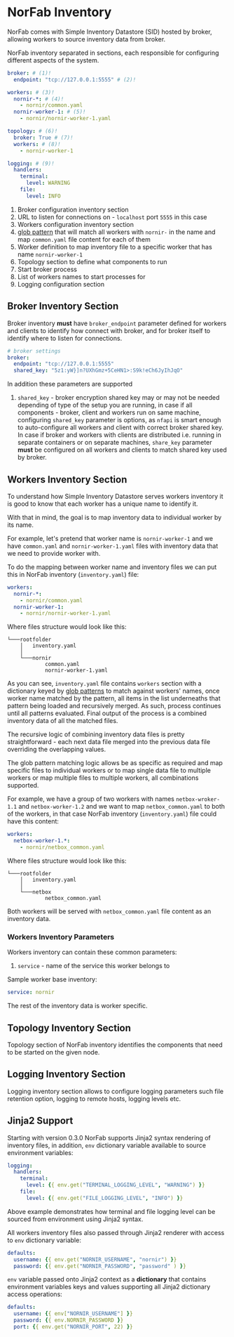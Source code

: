 # NorFab Inventory

NorFab comes with Simple Inventory Datastore (SID) hosted by broker, allowing workers to source inventory data from broker.

NorFab inventory separated in sections, each responsible for configuring different aspects of the system.

``` yaml title="inventory.yaml"
broker: # (1)!
  endpoint: "tcp://127.0.0.1:5555" # (2)!

workers: # (3)!
  nornir-*: # (4)!
    - nornir/common.yaml   
  nornir-worker-1: # (5)!
    - nornir/nornir-worker-1.yaml

topology: # (6)!
  broker: True # (7)!
  workers: # (8)!
    - nornir-worker-1

logging: # (9)!
  handlers:
    terminal:
      level: WARNING
    file: 
      level: INFO
```

1.  Broker configuration inventory section
2.  URL to listen for connections on - ``localhost`` port ``5555`` in this case
3.  Workers configuration inventory section
4.  [glob pattern](https://docs.python.org/3/library/fnmatch.html) that will match all workers with ``nornir-`` in the name and map ``common.yaml`` file content for each of them
5.  Worker definition to map inventory file to a specific worker that has name ``nornir-worker-1``
6.  Topology section to define what components to run
7.  Start broker process
8.  List of workers names to start processes for
9.  Logging configuration section

## Broker Inventory Section

Broker inventory **must** have ``broker_endpoint`` parameter defined for workers and clients to identify how connect with broker, and for broker itself to identify where to listen for connections.

``` yaml title="inventory.yaml"
# broker settings
broker:
  endpoint: "tcp://127.0.0.1:5555"
  shared_key: "5z1:yW}]n?UXhGmz+5CeHN1>:S9k!eCh6JyIhJqO"
```

In addition these parameters are supported

1. `shared_key` - broker encryption shared key may or may not be needed depending of type of the setup you are running, in case if all components - broker, client and workers run on same machine, configuring `shared_key` parameter is options, as `nfapi` is smart enough to auto-configure all workers and client with correct broker shared key. In case if broker and workers with clients are distributed i.e. running in separate containers or on separate machines, `share_key` parameter **must** be configured on all workers and clients to match shared key used by broker.

## Workers Inventory Section

To understand how Simple Inventory Datastore serves workers inventory it is good to know that each worker has a unique name to identify it.

With that in mind, the goal is to map inventory data to individual worker by its name.

For example, let's pretend that worker name is `nornir-worker-1` and we have `common.yaml` and `nornir-worker-1.yaml` files with inventory data  that we need to provide worker with.

To do the mapping between worker name and inventory files we can put this in NorFab inventory (`inventory.yaml`) file:

``` yaml title="inventory.yaml"
workers:
  nornir-*:
    - nornir/common.yaml  
  nornir-worker-1:
    - nornir/nornir-worker-1.yaml
```

Where files structure would look like this:

```
└───rootfolder
    │   inventory.yaml
    │
    └───nornir
            common.yaml
            nornir-worker-1.yaml
```

As you can see, `inventory.yaml` file contains `workers` section with a dictionary keyed by [glob patterns](https://docs.python.org/3/library/fnmatch.html)  to match against workers' names, once worker name matched by the pattern, all items in the list underneaths that pattern being loaded and recursively merged. As such, process continues until all patterns evaluated. Final output of the process is a combined inventory data of all the matched files.

The recursive logic of combining inventory data files is pretty 
straightforward - each next data file merged into the previous data file 
overriding the overlapping values.

The glob pattern matching logic allows be as specific as required and 
map specific files to individual workers or to map single data file to 
multiple workers or map multiple files to multiple workers, all combinations 
supported.

For example, we have a group of two workers with names `netbox-wroker-1.1` and
`netbox-worker-1.2` and we want to map `netbox_common.yaml` to both of the workers,
in that case NorFab inventory (`inventory.yaml`) file could have this content:

``` yaml title="inventory.yaml"
workers:
  netbox-worker-1.*:
    - nornir/netbox_common.yaml  
```

Where files structure would look like this:

```
└───rootfolder
    │   inventory.yaml
    │
    └───netbox
            netbox_common.yaml
```

Both workers will be served with  `netbox_common.yaml` file content as an inventory data.

### Workers Inventory Parameters

Workers inventory can contain these common parameters:

1. `service` - name of the service this worker belongs to

Sample worker base inventory:

``` yaml title=""
service: nornir
```

The rest of the inventory data is worker specific.

## Topology Inventory Section

Topology section of NorFab inventory identifies the components that need to be started on the given node.

## Logging Inventory Section

Logging inventory section allows to configure logging parameters such file retention option, logging to remote hosts, logging levels etc.

## Jinja2 Support

Starting with version 0.3.0 NorFab supports Jinja2 syntax rendering of inventory files, in addition, `env` dictionary variable available to source environment variables:

``` yaml title="inventory.yaml"
logging:
  handlers:
    terminal:
      level: {{ env.get("TERMINAL_LOGGING_LEVEL", "WARNING") }}
    file: 
      level: {{ env.get("FILE_LOGGING_LEVEL", "INFO") }}
```

Above example demonstrates how terminal and file logging level can be sourced from environment using Jinja2 syntax. 

All workers inventory files also passed through Jinja2 renderer with access to `env` dictionary variable:

``` yaml title="nornir/common.yaml"
defaults:
  username: {{ env.get("NORNIR_USERNAME", "nornir") }}
  password: {{ env.get("NORNIR_PASSWORD", "password" ) }}
```

`env` variable passed onto Jinja2 context as a **dictionary** that contains environment variables keys and values supporting all Jinja2 dictionary access operations:

``` yaml title="nornir/common.yaml"
defaults:
  username: {{ env["NORNIR_USERNAME"] }}
  password: {{ env.NORNIR_PASSWORD }}
  port: {{ env.get("NORNIR_PORT", 22) }}
```